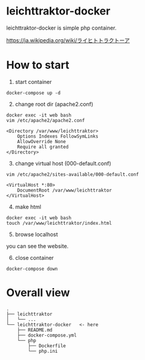 # leichttraktor-docker
leichttraktor-docker is simple php container.

https://ja.wikipedia.org/wiki/ライヒトトラクトーア

# How to start

1. start container
```
docker-compose up -d
```

2. change root dir (apache2.conf)
```
docker exec -it web bash
vim /etc/apache2/apache2.conf

<Directory /var/www/leichttraktor>
	Options Indexes FollowSymLinks
	AllowOverride None
	Require all granted
</Directory>
```

3. change virtual host (000-default.conf)
```
vim /etc/apache2/sites-available/000-default.conf

<VirtualHost *:80>
    DocumentRoot /var/www/leichttraktor
</VirtualHost>
```

4. make html
```
docker exec -it web bash
touch /var/www/leichttraktor/index.html
```

5. browse localhost

you can see the website.

6. close container

```
docker-compose down
```

# Overall view
```
.
├── leichttraktor
│   └── ...
└── leichttraktor-docker   <- here
    ├── README.md
    ├── docker-compose.yml
    └── php
        ├── Dockerfile
        └── php.ini
```
